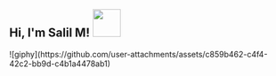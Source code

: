 <h2> Hi, I'm Salil M! <img src="https://media.giphy.com/media/mGcNjsfWAjY5AEZNw6/giphy.gif" width="50"></h2>
![giphy](https://github.com/user-attachments/assets/c859b462-c4f4-42c2-bb9d-c4b1a4478ab1)
